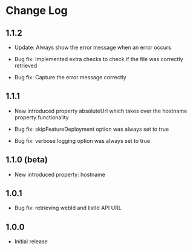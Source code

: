 # Change Log

## 1.1.2
- Update: Always show the error message when an error occurs

- Bug fix: Implemented extra checks to check if the file was correctly retrieved
- Bug fix: Capture the error message correctly

## 1.1.1 
- New introduced property absoluteUrl which takes over the hostname property functionality

- Bug fix: skipFeatureDeployment option was always set to true
- Bug fix: verbose logging option was always set to true

## 1.1.0 (beta)
- New introduced property: hostname

## 1.0.1
- Bug fix: retrieving webId and listId API URL

## 1.0.0
- Initial release
